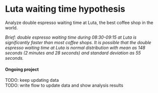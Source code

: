 # Luta waiting time hypothesis
Analyze double espresso waiting time at Luta, the best coffee shop in the world.

*Brief: double espresso waiting time during 08:30-09:15 at Luta is significantly faster than most coffee shops. It is possible that the double espresso waiting time at Luta is normal distribution with mean as 148 seconds (2 minutes and 28 seconds) and standard deviation as 55 seconds.*

#### Ongoing project
TODO: keep updating data <br />
TODO: write flow to update data and show analysis results
